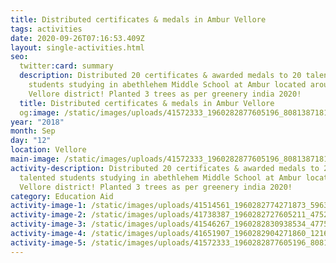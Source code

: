 ```yaml
---
title: Distributed certificates & medals in Ambur Vellore
tags: activities
date: 2020-09-26T07:16:53.409Z
layout: single-activities.html
seo:
  twitter:card: summary
  description: Distributed 20 certificates & awarded medals to 20 talented
    students studying in abethlehem Middle School at Ambur located around
    Vellore district! Planted 3 trees as per greenery india 2020!
  title: Distributed certificates & medals in Ambur Vellore
  og:image: /static/images/uploads/41572333_1960282877605196_8081387181135888384_n_1960282874271863.jpg
year: "2018"
month: Sep
day: "12"
location: Vellore
main-image: /static/images/uploads/41572333_1960282877605196_8081387181135888384_n_1960282874271863.jpg
activity-description: Distributed 20 certificates & awarded medals to 20
  talented students studying in abethlehem Middle School at Ambur located around
  Vellore district! Planted 3 trees as per greenery india 2020!
category: Education Aid
activity-image-1: /static/images/uploads/41514561_1960282774271873_5963575314700304384_n_1960282770938540.jpg
activity-image-2: /static/images/uploads/41738387_1960282727605211_4752239987125125120_n_1960282724271878.jpg
activity-image-3: /static/images/uploads/41546267_1960282830938534_4775155475895287808_n_1960282827605201.jpg
activity-image-4: /static/images/uploads/41651907_1960282904271860_1216993066519363584_n_1960282897605194.jpg
activity-image-5: /static/images/uploads/41572333_1960282877605196_8081387181135888384_n_1960282874271863.jpg
---
```

